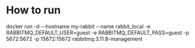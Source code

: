 # How to run

docker run -d --hostname my-rabbit --name rabbit_local -e RABBITMQ_DEFAULT_USER=guest -e RABBITMQ_DEFAULT_PASS=guest -p 5672:5672 -p 15672:15672 rabbitmq:3.11.8-management